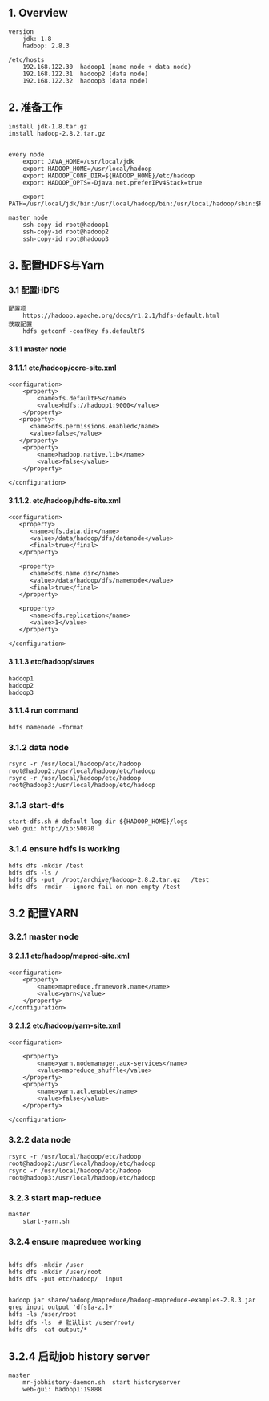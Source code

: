 ## 1. Overview
```
version
	jdk: 1.8
	hadoop: 2.8.3
	
/etc/hosts
	192.168.122.30  hadoop1 (name node + data node)
	192.168.122.31  hadoop2 (data node)
	192.168.122.32  hadoop3 (data node)
```

## 2. 准备工作
```
install jdk-1.8.tar.gz  
install hadoop-2.8.2.tar.gz


every node
    export JAVA_HOME=/usr/local/jdk
    export HADOOP_HOME=/usr/local/hadoop
    export HADOOP_CONF_DIR=${HADOOP_HOME}/etc/hadoop
    export HADOOP_OPTS=-Djava.net.preferIPv4Stack=true

    export PATH=/usr/local/jdk/bin:/usr/local/hadoop/bin:/usr/local/hadoop/sbin:$PATH

master node
    ssh-copy-id root@hadoop1
    ssh-copy-id root@hadoop2
    ssh-copy-id root@hadoop3
```
## 3. 配置HDFS与Yarn
### 3.1 配置HDFS
```
配置项 
	https://hadoop.apache.org/docs/r1.2.1/hdfs-default.html
获取配置
	hdfs getconf -confKey fs.defaultFS
```

#### 3.1.1 master node

#### 3.1.1.1 etc/hadoop/core-site.xml
```
<configuration>
    <property>
        <name>fs.defaultFS</name>
        <value>hdfs://hadoop1:9000</value>
    </property>
   <property>
      <name>dfs.permissions.enabled</name>
      <value>false</value>
   </property>
    <property>
        <name>hadoop.native.lib</name>
        <value>false</value>
    </property>

</configuration>
```
#### 3.1.1.2. etc/hadoop/hdfs-site.xml
```
<configuration>
   <property>
      <name>dfs.data.dir</name>
      <value>/data/hadoop/dfs/datanode</value>
      <final>true</final>
   </property>

   <property>
      <name>dfs.name.dir</name>
      <value>/data/hadoop/dfs/namenode</value>
      <final>true</final>
   </property>

   <property>
      <name>dfs.replication</name>
      <value>1</value>
   </property>

</configuration>
```
#### 3.1.1.3 etc/hadoop/slaves
```
hadoop1 
hadoop2 
hadoop3 
```
#### 3.1.1.4 run command
```
hdfs namenode -format
```

### 3.1.2 data node
```
rsync -r /usr/local/hadoop/etc/hadoop  root@hadoop2:/usr/local/hadoop/etc/hadoop
rsync -r /usr/local/hadoop/etc/hadoop  root@hadoop3:/usr/local/hadoop/etc/hadoop
```
### 3.1.3 start-dfs
```
start-dfs.sh # default log dir ${HADOOP_HOME}/logs
web gui: http://ip:50070
```

### 3.1.4 ensure hdfs is working
```
hdfs dfs -mkdir /test
hdfs dfs -ls /
hdfs dfs -put  /root/archive/hadoop-2.8.2.tar.gz   /test
hdfs dfs -rmdir --ignore-fail-on-non-empty /test
```

 
## 3.2 配置YARN
### 3.2.1 master node
#### 3.2.1.1 etc/hadoop/mapred-site.xml
```
<configuration>
    <property>
        <name>mapreduce.framework.name</name>
        <value>yarn</value>
    </property>
</configuration>
```
#### 3.2.1.2 etc/hadoop/yarn-site.xml
```
<configuration>

    <property>
        <name>yarn.nodemanager.aux-services</name>
        <value>mapreduce_shuffle</value>
    </property>
    <property>
        <name>yarn.acl.enable</name>
        <value>false</value>
    </property>

</configuration>
```
### 3.2.2 data node

```
rsync -r /usr/local/hadoop/etc/hadoop  root@hadoop2:/usr/local/hadoop/etc/hadoop
rsync -r /usr/local/hadoop/etc/hadoop  root@hadoop3:/usr/local/hadoop/etc/hadoop
```
### 3.2.3 start map-reduce
```
master
	start-yarn.sh
```
### 3.2.4 ensure mapreduee working
```

hdfs dfs -mkdir /user
hdfs dfs -mkdir /user/root
hdfs dfs -put etc/hadoop/  input


hadoop jar share/hadoop/mapreduce/hadoop-mapreduce-examples-2.8.3.jar grep input output 'dfs[a-z.]+'
hdfs -ls /user/root
hdfs dfs -ls  # 默认list /user/root/
hdfs dfs -cat output/*
```
## 3.2.4 启动job history server
```
master
	mr-jobhistory-daemon.sh  start historyserver
	web-gui: hadoop1:19888
```
